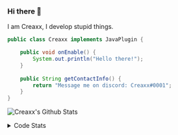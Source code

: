### Hi there 👋

I am Creaxx, I develop stupid things. 

```java
public class Creaxx implements JavaPlugin {

    public void onEnable() {
        System.out.println("Hello there!");
    }
    
    public String getContactInfo() {
        return "Message me on discord: Creaxx#0001";
    }
}
```

![Creaxx's Github Stats](https://github-readme-stats.vercel.app/api?username=CreaxxOG&show_icons=true&theme=dark&count_private=true)

<details>
  <summary>Code Stats</summary>

<!--START_SECTION:waka-->
![Code Time](http://img.shields.io/badge/Code%20Time-1%2C087%20hrs%2044%20mins-blue)

![Lines of code](https://img.shields.io/badge/From%20Hello%20World%20I%27ve%20Written-169%20lines%20of%20code-blue)

**🐱 My GitHub Data** 

> 🏆 289 Contributions in the Year 2023
 > 
> 📦 66.2 kB Used in GitHub's Storage 
 > 
> 🚫 Not Opted to Hire
 > 
> 📜 4 Public Repositories 
 > 
> 🔑 2 Private Repositories  
 > 
**I'm an Early 🐤** 

```text
🌞 Morning    76 commits     ██░░░░░░░░░░░░░░░░░░░░░░░   7.99% 
🌆 Daytime    468 commits    ████████████░░░░░░░░░░░░░   49.21% 
🌃 Evening    389 commits    ██████████░░░░░░░░░░░░░░░   40.9% 
🌙 Night      18 commits     ░░░░░░░░░░░░░░░░░░░░░░░░░   1.89%

```
📅 **I'm Most Productive on Saturday** 

```text
Monday       84 commits     ██░░░░░░░░░░░░░░░░░░░░░░░   8.83% 
Tuesday      154 commits    ████░░░░░░░░░░░░░░░░░░░░░   16.19% 
Wednesday    98 commits     ██░░░░░░░░░░░░░░░░░░░░░░░   10.3% 
Thursday     123 commits    ███░░░░░░░░░░░░░░░░░░░░░░   12.93% 
Friday       111 commits    ███░░░░░░░░░░░░░░░░░░░░░░   11.67% 
Saturday     258 commits    ██████░░░░░░░░░░░░░░░░░░░   27.13% 
Sunday       123 commits    ███░░░░░░░░░░░░░░░░░░░░░░   12.93%

```


📊 **This Week I Spent My Time On** 

```text
💬 Programming Languages: 
No Activity Tracked This Week

🔥 Editors: 
No Activity Tracked This Week

```

**I Mostly Code in Java** 

```text
Java                     14 repos            ████████████████░░░░░░░░░   66.67% 
Kotlin                   6 repos             ███████░░░░░░░░░░░░░░░░░░   28.57% 
EJS                      1 repo              █░░░░░░░░░░░░░░░░░░░░░░░░   4.76%

```



 Last Updated on 27/01/2023 01:42:48 UTC
<!--END_SECTION:waka-->
</details>
